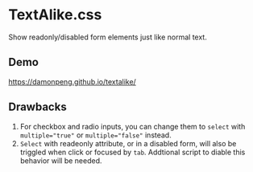# TextAlike.css

Show readonly/disabled form elements just like normal text.

## Demo

https://damonpeng.github.io/textalike/

## Drawbacks

 1. For checkbox and radio inputs, you can change them to `select` with `multiple="true"` or `multiple="false"` instead.
 2. `Select` with readeonly attribute, or in a disabled form, will also be triggled when click or focused by `tab`. Addtional script to diable this behavior will be needed.
